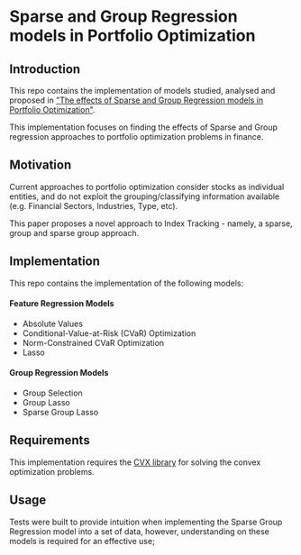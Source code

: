 # Sparse and Group Regression models in Portfolio Optimization 
## Introduction

This repo contains the implementation of models studied, analysed and proposed in ["The effects of Sparse and Group Regression models in Portfolio Optimization"](../blob/master/paper.pdf?raw=true).

This implementation focuses on finding the effects of Sparse and Group regression approaches to portfolio optimization problems in finance.

## Motivation

Current approaches to portfolio optimization consider stocks as individual entities, and do not exploit the grouping/classifying information available (e.g. Financial Sectors, Industries, Type, etc).

This paper proposes a novel approach to Index Tracking - namely, a sparse, group and sparse group approach.

## Implementation
This repo contains the implementation of the following models:

#### Feature Regression Models
* Absolute Values
* Conditional-Value-at-Risk (CVaR) Optimization
* Norm-Constrained CVaR Optimization
* Lasso

#### Group Regression Models
* Group Selection
* Group Lasso
* Sparse Group Lasso

## Requirements
This implementation requires the [CVX library](http://cvxr.com/cvx/download/) for solving the convex optimization problems.

## Usage
Tests were built to provide intuition when implementing the Sparse Group Regression model into a set of data, however, understanding on these models is required for an effective use;
